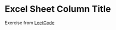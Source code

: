 # Excel Sheet Column Title
Exercise from [LeetCode](https://leetcode.com/problems/excel-sheet-column-title/description/)